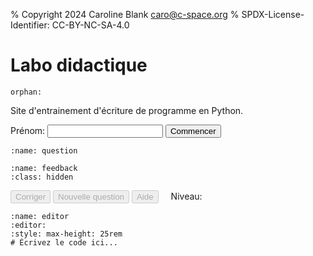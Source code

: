 % Copyright 2024 Caroline Blank <caro@c-space.org>
% SPDX-License-Identifier: CC-BY-NC-SA-4.0

# Labo didactique

```{metadata}
orphan:
```

<style>
#question pre,
#feedback pre {
    white-space: pre-wrap;
}
#level {
    margin-left: 1rem;
}
</style>

<script type="module">
import {bearerAuthorization, domLoaded, fetchJson, text, toBase64} from '../_static/tdoc/core.js';
import {decryptSecret, pageKey, random} from '../_static/tdoc/crypto.js';
import {findEditor} from '../_static/tdoc/editor.js';

// Créé la clé des secrets pour les APIs.
const key = await pageKey('key', 'nMHqoWnA0tvA');

// Décrypte les informations d'identification pour l'API de logging.
const storeUrl = tdoc.store_url || `${location.origin}/*store`;
const storeToken = await decryptSecret(key, {
    iv: 'vgVd4UDZlHfcA99C',
    data: 'iZm48UGgU0I/H3tP4W4ytR1SGZQ0RDGv+mNdPCAAqZGRc2mK8/DEVttoAZ9f3mEo',
});
const session = await toBase64(await random(18));

// Décrypte les informations d'identification pour l'API de chat.
const completionsURL =
    "https://im-api.proxy.c-space.net/1/ai/782/openai/chat/completions";
const compToken = await decryptSecret(key, {
    iv: 'WhVOIKndPgFcQp8x',
    data: 'cB2+NNx58sdf5faBu+65lYUit6U2HDWA9Tt110nr+NsHxCc/T9Ael+FrE1qmylZQfB' +
          'isbrRRQg46vAZL76Rk0cGAdWM43A82YImq59xOk5el2EMsRi2VIyVXOswoJbNQ',
});

let conversationId = 0;
const conversation = {
    'model': 'llama3',
    'messages': [],
};

function logConversation(data) {
    return fetchJson(`${storeUrl}/log`, {
        headers: bearerAuthorization(storeToken),
        body: {
            'time': Date.now(), 'location': location.href, 'session': session,
            'data': {
                'id': conversationId,
                'name': name.value,
                'conversation': structuredClone(conversation),
                ...data,
            },
        },
    });
}

// Ajoute une question à la conversation.
async function ask(prompt) {
    conversation['messages'].push({'content': prompt, 'role': 'user'});
    try {
        const resp = await fetchJson(completionsURL, {
            headers: bearerAuthorization(compToken),
            body: conversation,
        });
        const msg = resp['choices'][0]['message'];
        conversation['messages'].push(msg);
        logConversation({'type': 'response'});
        return msg['content'];
    } catch (e) {
        logConversation({'type': 'error', 'error': e.toString()});
        throw e;
    }
}

let level = 0;
let score = 0;
const examples = [
    [`\
Écrivez le programme Python qui correspond à l'algorithme suivant, en \
définissant une variable pour chaque donnée:
La longueur vaut 10. La largeur vaut 5. Calculez et affichez l'aire du rectangle
`,`Utiliser des variables et la fonction print. Pas de calcul avec des cercles \
et pas de calcul de pourcentage.
Un seul calcul à effectuer qui ne peut pas être fait de tête rapidement.`],
    [`\
Écrivez le programme Python qui correspond à l'algorithme suivant:
Demandez l'âge à l'utilisateur.
S'il a 18 ans et plus, affichez qu'il est majeur, sinon affichez qu'il est \
mineur.
`, `Il ne doit contenir qu'un if et un else. La valeur utile pour le if \
doit être indiquée. Considérer que la valeur entrée par l'utilisateur est \
valide`],
    [`\
Écrivez le programme Python qui correspond à l'algorithme suivant:
Demandez l'âge à l'utilisateur.
S'il a moins de 16, affichez qu'il n'a pas le droit de boire d'alcool.
S'il a 16 ans et moins de 18 ans, affichez qu'il a le droit de boire du vin et \
de la bière.
Sinon affichez qu'il a le droit de boire de l'alcool.
`, `Il doit contenir un elif. Les valeurs utiles pour les if, elif et else, \
doivent être indiquée en précisant si c'est strictement ou inclu. Considérer que la \
valeur entrée par l'utilisateur est valide.
Pas de calcul à faire, juste afficher du texte.`],
    [`\
Écrivez le programme Python qui correspond à l'algorithme suivant:
Initialisez une variable compte_a_rebours à 10.
Tant que compte_a_rebours est plus grand que 0, affichez la valeur de \
compte_a_rebours.
Soustraire 1 à compte_a_rebours.
Affichez 'BOOM'.
`, `Utilisez une boucle while. Pas de demande à l'utilisateur. Pas de listes \
Ne pas utiliser d'exemple avec des notes.`],
        [`\
Écrivez le programme Python qui correspond à l'un des algorithmes suivants:
Soit affichez les nombres de 0 à 50 (inclus).
`, `Utiliser for i in range(n) avec un seul paramètre. Ne pas demander \
d'afficher des lettres. Doit générer une suite des nombres entiers qui se \
suivent. Les valeurs de début et fin ne doivent pas être les mêmes.`]
];

await domLoaded;

const name = document.querySelector('#name');

const nameKey = 't-doc:firstName'
let mistakeMade = false;
let firstName = localStorage.getItem(nameKey);
if (firstName !== null) name.setAttribute('value', firstName);

const question = document.querySelector('#question pre');
const feedback = document.querySelector('#feedback');

const correct = document.querySelector('#correct');
const newQuestion = document.querySelector('#new-question');
const help = document.querySelector('#help');
const levelNum = document.querySelector('#levelNum');

// Exécute une fonction en bloquant les boutons.
async function blocking(fn) {
    correct.disabled = newQuestion.disabled = help.disabled = true;
    try {
        return await fn();
    } finally {
        correct.disabled = newQuestion.disabled = help.disabled = false;
    }
}

// Génère une nouvelle question.
async function generateQuestion() {
    levelNum.textContent = `${level + 1}`;
    question.replaceChildren(text("Génération d'une nouvelle question..."));
    const [ex, constraint] = examples[level];
    const q = await ask(`\
Génère un autre exercice du même genre que l'exemple suivant sans mentionner \
la condition dans l'énoncé, mais sois créatif ou pas. L'énoncé doit avoir du \
sense. Utilise des CHF à la place des euros. Si l'exercice parle de note de \
l'élève considérer des notes entre 0 et 6 au dixième.

${ex}

Cet exercice doit suivre la condition suivante: ${constraint}
Ne pas résoudre l'exemple et transmettre juste l'énoncé de l'exercice sans autre
commentaire.`);
    feedback.classList.add('hidden');
    question.replaceChildren(text(q));
}

commencer.addEventListener('click', async () => {
    await generateQuestion();
    correct.disabled = newQuestion.disabled = help.disabled = false;
    commencer.disabled = name.disabled = true;
    localStorage.setItem(nameKey, name.value);
});

correct.addEventListener('click', async () => {
    await blocking(async () => {
        // Obtient le code de l'utilisateur à partir de l'éditeur.
        const editor = findEditor(document.querySelector('#editor'));
        const code = editor.state.doc.toString();

        // Demande la correction de la réponse.
        const fb = await ask(`\
Vérifie si le code suivant correspond à l'énoncé.
Si le code ne contient pas de variable, répondre "Il faut utiliser des \
variables."
Sans s'occuper de la gestion des erreurs et des fautes d'orthographe, le code \
contient-il des erreurs de syntaxe, d'exécution ou de logique?
On considère que la fonction suivante a été prédéfinie:

async def input_line(text):
    return input(text)

Suppose que le code est exécuté dans une fonction asynchrone.

Si un cas a été traité dans le if, par exemple if a < 4, il n'est pas \
nécessaire elif 4 <= a < 7, a <7 est suffisant, car le cas où 4 est plus
petit que 4 a déjà été traité dans le if. Idem pour le else, ce n'est donc pas \
une erreur.
5.0 et 5 sont le même nombre, ce n'est donc pas une erreur.
Dans la boucle for i in range(n), la boucle s'effectue de 0 à (n-1).
Dans la boucle for i in range(m, n), la boucle s'effectue de m à (n-1).
S'il y a des erreurs, explique-les, mais ne donne pas la solution, sinon \
renvoie seulement ok et rien d'autre.
Le code commence ici:

${code}
`);
        if (fb === "ok") {
            feedback.querySelector('pre').replaceChildren("Correct!");
            feedback.classList.remove('hidden');
            if (!mistakeMade) {
                score += 1;
                level = Math.floor(score / 2);
                if (score % 2 == 0) {
                    conversation['messages'] = [];
                    conversationId += 1;
                }
            }
            if (level >= examples.length) {
                question.replaceChildren(text("Bravo, tu as terminé!"));
                return;
            }
            mistakeMade = false;
            await generateQuestion();
        } else {
            mistakeMade = true;
            feedback.querySelector('pre').replaceChildren(text(fb));
            feedback.classList.remove('hidden');
        }
    });
    if (level >= examples.length) {
        newQuestion.disabled = correct.disabled = help.disabled = true;
    }
});

newQuestion.addEventListener('click', async () => {
    await blocking(async () => {
        feedback.classList.add('hidden');
        await generateQuestion();
    });
});

help.addEventListener('click', async () => {
    await blocking(async () => {
        // Demande la solution de l'exercice.
        const helpResp = await ask(`\
Donne la solution de l'exercice en expliquant comment faire sans mentionner la \
condition.
`);
        feedback.querySelector('pre').replaceChildren(text(helpResp));
        feedback.classList.remove('hidden');

    });
    correct.disabled = true;
});
</script>

Site d'entrainement d'écriture de programme en Python.

<label for="name">Prénom:</label>
<input type="text" id="name" size="20"/>
<button id="commencer" class="tdoc-button">Commencer</button>

```{code-block} text
:name: question
```

```{code-block} text
:name: feedback
:class: hidden
```

<button id="correct" class="tdoc-button" disabled>Corriger</button>
<button id="new-question" class="tdoc-button" disabled>Nouvelle question</button>
<button id="help" class="tdoc-button" disabled>Aide</button>
<span id="level">Niveau: <span id="levelNum"></span></span>

```{exec} python
:name: editor
:editor:
:style: max-height: 25rem
# Écrivez le code ici...
```
